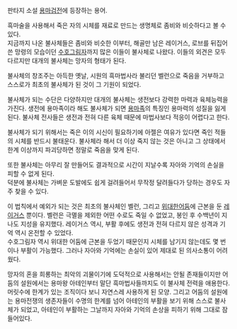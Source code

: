 판타지 소설 [용마검전](%EC%9A%A9%EB%A7%88%EA%B2%80%EC%A0%84.md)에 등장하는 용어.

흑마술을 사용해서 죽은 자의 시체를 재료로 만드는 생명체로 좀비와 비슷하다고 볼 수 있다.  
지금까지 나온 불사체들은 좀비와 비슷한 이부터, 해골만 남은 레이거스, 로브를 뒤집어쓴 망령의 모습이던
[수호그림자](%EC%88%98%ED%98%B8%EA%B7%B8%EB%A6%BC%EC%9E%90.md)까지 많은 이들이 불사체로
나왔다. 이들의 외견은 모두 다르지만 대개의 불사체는 망자의 형태가 된다.

불사체의 창조주는 아득한 옛날, 시원의 흑마법사라 불리던 벨런으로 죽음을 거부하고 스스로가 최초의 불사체가 된 것이 그 기원이 되었다.

불사체가 되는 수단은 다양하지만 대개의 불사체는 생전보다 강력한 마력과 육체능력을 가진다. 생전에 용마족이라 해도 불사체가 되면
[용마족](%EC%9A%A9%EB%A7%88%EC%A1%B1.md)의 특징인 용마력의 성질을 잃게 된다. 불사체 전사들은 생전과 전혀
다른 육체 때문에 마법사보다 적응이 어렵다고 한다.

불사체가 되기 위해서는 죽은 이의 시신이 필요하기에 아젤은 여유가 있다면 죽인 적들의 시체를 반드시 불태운다. 불사체라 해서 더 이상 죽지
않는 것은 아니고 그 상태에서 한계 이상까지 파괴당하면 정말로 죽음을 맞게 된다.

또한 불사체는 아무리 잘 만들어도 결과적으로 시간이 지날수록 자아와 기억의 손실을 피할 수 없게 된다.  
덕분에 불사체는 가벼운 도발에도 쉽게 걸려들어서 무작정 달려들다가 당하는 경우도 자주 찾을 수 있다.

이 법칙에서 예외가 되는 것은 최초의 불사체인 벨런, 그리고 [위대한어둠](%EC%9C%84%EB%8C%80%ED%95%9C%20%EC%96%B4%EB%91%A0.md)에 근본을 둔
[레이거스](%EB%A0%88%EC%9D%B4%EA%B1%B0%EC%8A%A4.md) 뿐이다. 벨런은 극멸을 제외한 어떤 수로도 죽일
수 없었고, 봉인 후 수백년이 지나도 지성을 유지했다. 레이거스 역시, 부활 후에도 생전과 전혀 다르지 않은 성격과 기억 역시 온전할 수
있었다.  
수호그림자 역시 위대한 어둠에 근본을 두었기 때문인지 시체를 남기지 않는데도 몇 번이나 부활이 가능했다. 그러나 자아와 기억에는 손실이 있어
제대로 된 의사소통이 어려웠다.

망자의 혼을 희롱하는 최악의 괴물이기에 도덕적으로 사용해서는 안될 존재들이지만 어둠의 설원에서는 용마왕 아테인부터 말단 흑마법사들까지도 이
불사체 전력을 애용한다. 머릿수에 한계가 있는 조직이다 보니 자연스레 사용하게 된 모양. 그리고 어둠의 설원에는 용마전쟁의 생존자들이 수명의
한계를 넘어 아테인의 부활을 보기 위해 스스로 불사체가 되었고, 아테인이 부활하는 그날까지 자아와 기억의 손상을 피하기 위해 그대로
잠들어있다.

